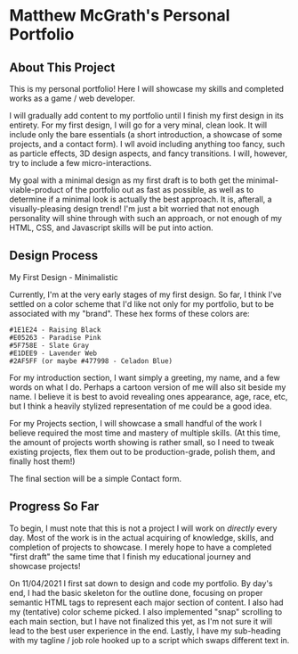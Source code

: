 # Matthew McGrath's Personal Portfolio

## About This Project

This is my personal portfolio! Here I will showcase my skills and completed works as a game / web developer.

I will gradually add content to my portfolio until I finish my first design in its entirety. For my first design, I will go for a very minal, clean look. It will include only the bare essentials (a short introduction, a showcase of some projects, and a contact form). I wll avoid including anything too fancy, such as particle effects, 3D design aspects, and fancy transitions. I will, however, try to include a few micro-interactions.

My goal with a minimal design as my first draft is to both get the minimal-viable-product of the portfolio out as fast as possible, as well as to determine if a minimal look is actually the best approach. It is, afterall, a visually-pleasing design trend! I'm just a bit worried that not enough personality will shine through with such an approach, or not enough of my HTML, CSS, and Javascript skills will be put into action.

## Design Process

My First Design - Minimalistic

Currently, I'm at the very early stages of my first design. So far, I think I've settled on a color scheme that I'd like not only for my portfolio, but to be associated with my "brand". These hex forms of these colors are:

```
#1E1E24 - Raising Black
#E05263 - Paradise Pink
#5F758E - Slate Gray
#E1DEE9 - Lavender Web
#2AF5FF (or maybe #477998 - Celadon Blue)
```

For my introduction section, I want simply a greeting, my name, and a few words on what I do. Perhaps a cartoon version of me will also sit beside my name. I believe it is best to avoid revealing ones appearance, age, race, etc, but I think a heavily stylized representation of me could be a good idea.

For my Projects section, I will showcase a small handful of the work I believe required the most time and mastery of multiple skills. (At this time, the amount of projects worth showing is rather small, so I need to tweak existing projects, flex them out to be production-grade, polish them, and finally host them!)

The final section will be a simple Contact form.

## Progress So Far

To begin, I must note that this is not a project I will work on _directly_ every day. Most of the work is in the actual acquiring of knowledge, skills, and completion of projects to showcase. I merely hope to have a completed "first draft" the same time that I finish my educational journey and showcase projects!

On 11/04/2021 I first sat down to design and code my portfolio. By day's end, I had the basic skeleton for the outline done, focusing on proper semantic HTML tags to represent each major section of content. I also had my (tentative) color scheme picked. I also implemented "snap" scrolling to each main section, but I have not finalized this yet, as I'm not sure it will lead to the best user experience in the end. Lastly, I have my sub-heading with my tagline / job role hooked up to a script which swaps different text in.
